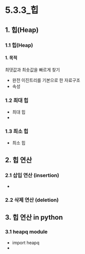 # 5.3.3_힙
## 1. 힙(Heap)
### 1.1 힙(Heap)
#### 1. 목적
최댓값과 최솟값을 빠르게 찾기
- 완전 이진트리를 기본으로 한 자료구조
- 속성

### 1.2 최대 힙
- 최대 힙
- 

### 1.3 최소 힙
- 최소 힙

## 2. 힙 연산
### 2.1 삽입 연산 (insertion)
- 
### 2.2 삭제 연산 (deletion)

## 3. 힙 연산 in python
### 3.1 heapq module
- import heapq
- 